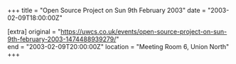 +++
title = "Open Source Project on Sun 9th February 2003"
date = "2003-02-09T18:00:00Z"

[extra]
original = "https://uwcs.co.uk/events/open-source-project-on-sun-9th-february-2003-1474488939279/"    
end = "2003-02-09T20:00:00Z"
location = "Meeting Room 6, Union North"
+++



